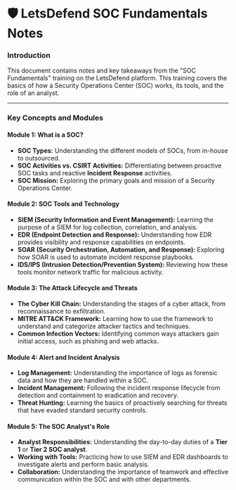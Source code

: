 # 🛡️ LetsDefend SOC Fundamentals Notes

### Introduction
This document contains notes and key takeaways from the "SOC Fundamentals" training on the LetsDefend platform. This training covers the basics of how a Security Operations Center (SOC) works, its tools, and the role of an analyst.

---

### Key Concepts and Modules

#### **Module 1: What is a SOC?**
*   **SOC Types:** Understanding the different models of SOCs, from in-house to outsourced.
*   **SOC Activities vs. CSIRT Activities:** Differentiating between proactive SOC tasks and reactive **Incident Response** activities.
*   **SOC Mission:** Exploring the primary goals and mission of a Security Operations Center.

#### **Module 2: SOC Tools and Technology**
*   **SIEM (Security Information and Event Management):** Learning the purpose of a SIEM for log collection, correlation, and analysis.
*   **EDR (Endpoint Detection and Response):** Understanding how EDR provides visibility and response capabilities on endpoints.
*   **SOAR (Security Orchestration, Automation, and Response):** Exploring how SOAR is used to automate incident response playbooks.
*   **IDS/IPS (Intrusion Detection/Prevention System):** Reviewing how these tools monitor network traffic for malicious activity.

#### **Module 3: The Attack Lifecycle and Threats**
*   **The Cyber Kill Chain:** Understanding the stages of a cyber attack, from reconnaissance to exfiltration.
*   **MITRE ATT&CK Framework:** Learning how to use the framework to understand and categorize attacker tactics and techniques.
*   **Common Infection Vectors:** Identifying common ways attackers gain initial access, such as phishing and web attacks.

#### **Module 4: Alert and Incident Analysis**
*   **Log Management:** Understanding the importance of logs as forensic data and how they are handled within a SOC.
*   **Incident Management:** Following the incident response lifecycle from detection and containment to eradication and recovery.
*   **Threat Hunting:** Learning the basics of proactively searching for threats that have evaded standard security controls.

#### **Module 5: The SOC Analyst's Role**
*   **Analyst Responsibilities:** Understanding the day-to-day duties of a **Tier 1** or **Tier 2 SOC analyst**.
*   **Working with Tools:** Practicing how to use SIEM and EDR dashboards to investigate alerts and perform basic analysis.
*   **Collaboration:** Understanding the importance of teamwork and effective communication within the SOC and with other departments.

